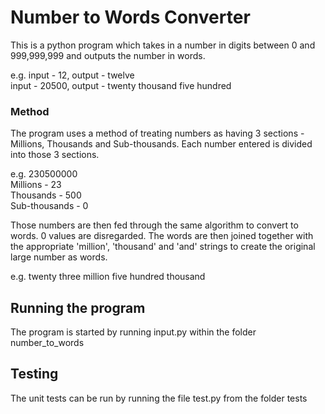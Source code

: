 # Number to Words Converter

This is a python program which takes in a number in digits between 0 and 999,999,999 and outputs the number in words.

e.g. input - 12, output - twelve  
input - 20500, output - twenty thousand five hundred

### Method

The program uses a method of treating numbers as having 3 sections - Millions,
Thousands and Sub-thousands. Each number entered is divided into those 3 sections.

e.g. 230500000  
Millions - 23  
Thousands - 500  
Sub-thousands - 0

Those numbers are then fed through the same algorithm to convert to words. 0 
values are disregarded. The words are then joined together with the appropriate 
'million', 'thousand' and 'and' strings to create the original large number as 
words.

e.g. twenty three million five hundred thousand

## Running the program

The program is started by running input.py within the folder number_to_words

## Testing

The unit tests can be run by running the file test.py from the folder tests